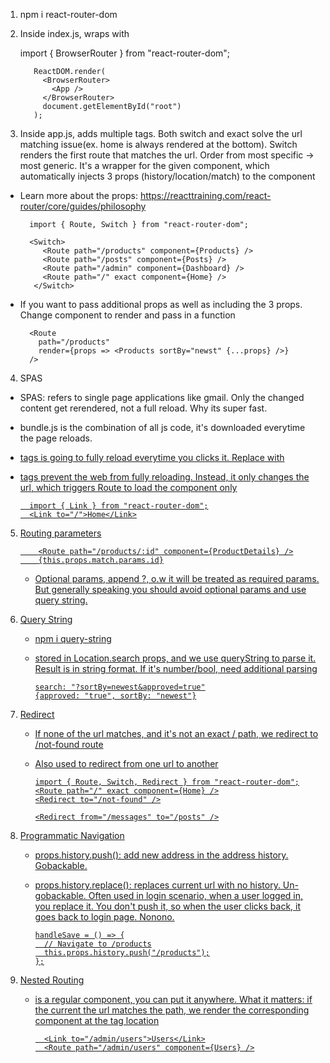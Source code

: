 1.  npm i react-router-dom

2.  Inside index.js, wraps <App> with <BrowserRouter>

    import { BrowserRouter } from "react-router-dom";

           ReactDOM.render(
             <BrowserRouter>
               <App />
             </BrowserRouter>
             document.getElementById("root")
           );

3.  <Route />
    Inside app.js, adds multiple <Route path="/" component={Home} /> tags. Both switch and exact solve the url matching issue(ex. home is always rendered at the bottom). Switch renders the first route that matches the url. Order from most specific -> most generic. It's a wrapper for the given component, which automatically injects 3 props (history/location/match) to the component

- Learn more about the props: https://reacttraining.com/react-router/core/guides/philosophy

        import { Route, Switch } from "react-router-dom";

        <Switch>
           <Route path="/products" component={Products} />
           <Route path="/posts" component={Posts} />
           <Route path="/admin" component={Dashboard} />
           <Route path="/" exact component={Home} />
         </Switch>

- If you want to pass additional props as well as including the 3 props. Change component to render and pass in a function

        <Route
          path="/products"
          render={props => <Products sortBy="newst" {...props} />}
        />

4.  SPAS

- SPAS: refers to single page applications like gmail. Only the changed content get rerendered, not a full reload. Why its super fast.
- bundle.js is the combination of all js code, it's downloaded everytime the page reloads.
- <a href="url"/> tags is going to fully reload everytime you clicks it. Replace with <Link />
- <Link to="url"/> tags prevent the web from fully reloading. Instead, it only changes the url, which triggers Route to load the component only

        import { Link } from "react-router-dom";
        <Link to="/">Home</Link>

5.  Routing parameters

            <Route path="/products/:id" component={ProductDetails} />
            {this.props.match.params.id}

    - Optional params, append ?, o.w it will be treated as required params. But generally speaking you should avoid optional params and use query string.
      <Route path="/posts/:year?/:month?" component={Posts} />

6.  Query String

    - npm i query-string
    - stored in Location.search props, and we use queryString to parse it. Result is in string format. If it's number/bool, need additional parsing

          search: "?sortBy=newest&approved=true"
          {approved: "true", sortBy: "newest"}

7.  Redirect

    - If none of the url matches, and it's not an exact / path, we redirect to /not-found route
    - Also used to redirect from one url to another

          import { Route, Switch, Redirect } from "react-router-dom";
          <Route path="/" exact component={Home} />
          <Redirect to="/not-found" />

          <Redirect from="/messages" to="/posts" />

8.  Programmatic Navigation

    - props.history.push(): add new address in the address history. Gobackable.
    - props.history.replace(): replaces current url with no history. Un-gobackable. Often used in login scenario, when a user logged in, you replace it. You don't push it, so when the user clicks back, it goes back to login page. Nonono.

          handleSave = () => {
            // Navigate to /products
            this.props.history.push("/products");
          };

9.  Nested Routing

    - <Route> is a regular component, you can put it anywhere. What it matters: if the current the url matches the path, we render the corresponding component at the tag location

            <Link to="/admin/users">Users</Link>
            <Route path="/admin/users" component={Users} />
